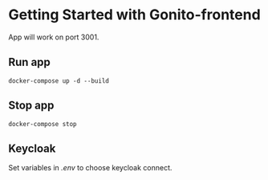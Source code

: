 # Getting Started with Gonito-frontend

App will work on port 3001.

## Run app

`docker-compose up -d --build`

## Stop app

`docker-compose stop`

## Keycloak

Set variables in *.env* to choose keycloak connect.
